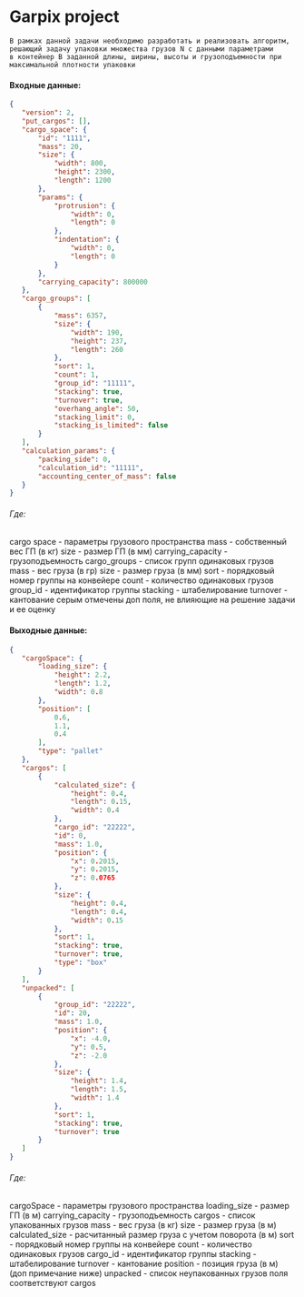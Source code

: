 # Garpix project
    В рамках данной задачи необходимо разработать и реализовать алгоритм, решающий задачу упаковки множества грузов N с данными параметрами
    в контейнер B заданной длины, ширины, высоты и грузоподъемности при максимальной плотности упаковки

#### Входные данные:
```json
{
   "version": 2,
   "put_cargos": [],
   "cargo_space": {
       "id": "1111",
       "mass": 20,
       "size": {
           "width": 800,
           "height": 2300,
           "length": 1200
       },
       "params": {
           "protrusion": {
               "width": 0,
               "length": 0
           },
           "indentation": {
               "width": 0,
               "length": 0
           }
       },
       "carrying_capacity": 800000
   },
   "cargo_groups": [
       {
           "mass": 6357,
           "size": {
               "width": 190,
               "height": 237,
               "length": 260
           },
           "sort": 1,
           "count": 1,
           "group_id": "11111",
           "stacking": true,
           "turnover": true,
           "overhang_angle": 50,
           "stacking_limit": 0,
           "stacking_is_limited": false
       }
   ],
   "calculation_params": {
       "packing_side": 0,
       "calculation_id": "11111",
       "accounting_center_of_mass": false
   }
}
```
###### Где:
cargo space - параметры грузового пространства
mass - собственный вес ГП (в кг)
size - размер ГП (в мм)
carrying_capacity - грузоподъемность
cargo_groups - список групп одинаковых грузов
mass - вес груза (в гр)
size - размер груза (в мм)
sort - порядковый номер группы на конвейере
count - количество одинаковых грузов
group_id - идентификатор группы
stacking - штабелирование
turnover - кантование
серым отмечены доп поля, не влияющие на решение задачи и ее оценку
 
#### Выходные данные:
```json
{
   "cargoSpace": {
       "loading_size": {
           "height": 2.2,
           "length": 1.2,
           "width": 0.8
       },
       "position": [
           0.6,
           1.1,
           0.4
       ],
       "type": "pallet"
   },
   "cargos": [
       {
           "calculated_size": {
               "height": 0.4,
               "length": 0.15,
               "width": 0.4
           },
           "cargo_id": "22222",
           "id": 0,
           "mass": 1.0,
           "position": {
               "x": 0.2015,
               "y": 0.2015,
               "z": 0.0765
           },
           "size": {
               "height": 0.4,
               "length": 0.4,
               "width": 0.15
           },
           "sort": 1,
           "stacking": true,
           "turnover": true,
           "type": "box"
       }
   ],
   "unpacked": [
       {
           "group_id": "22222",
           "id": 20,
           "mass": 1.0,
           "position": {
               "x": -4.0,
               "y": 0.5,
               "z": -2.0
           },
           "size": {
               "height": 1.4,
               "length": 1.5,
               "width": 1.4
           },
           "sort": 1,
           "stacking": true,
           "turnover": true
       }
   ]
}
```
###### Где:

cargoSpace - параметры грузового пространства
loading_size - размер ГП (в м)
carrying_capacity - грузоподъемность
cargos - список упакованных грузов
mass - вес груза (в кг)
size - размер груза (в м)
calculated_size - расчитанный размер груза с учетом поворота (в м)
sort - порядковый номер группы на конвейере
count - количество одинаковых грузов
cargo_id - идентификатор группы
stacking - штабелирование
turnover - кантование
position - позиция груза (в м) (доп примечание ниже)
unpacked - список неупакованных грузов
поля соответствуют cargos
